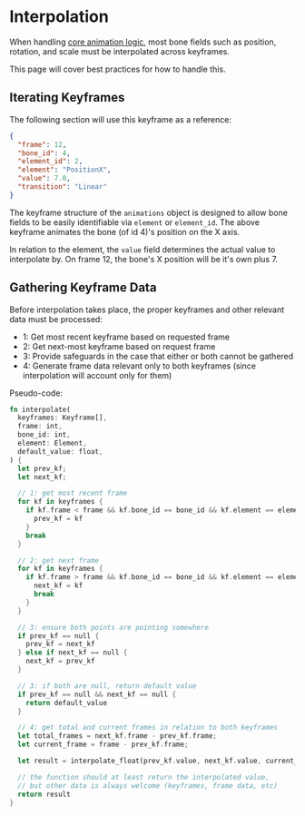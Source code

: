 # Interpolation

When handling [core animation logic](./core_anim_logic.md), most bone fields
such as position, rotation, and scale must be interpolated across keyframes.

This page will cover best practices for how to handle this.

## Iterating Keyframes

The following section will use this keyframe as a reference:

```json
{
  "frame": 12,
  "bone_id": 4,
  "element_id": 2,
  "element": "PositionX",
  "value": 7.0,
  "transition": "Linear"
}
```

The keyframe structure of the `animations` object is designed to allow bone
fields to be easily identifiable via `element` or `element_id`. The above
keyframe animates the bone (of id 4)'s position on the X axis.

In relation to the element, the `value` field determines the actual value to
interpolate by. On frame 12, the bone's X position will be it's own plus 7.

## Gathering Keyframe Data

Before interpolation takes place, the proper keyframes and other relevant data
must be processed:

- 1: Get most recent keyframe based on requested frame
- 2: Get next-most keyframe based on request frame
- 3: Provide safeguards in the case that either or both cannot be gathered
- 4: Generate frame data relevant only to both keyframes (since interpolation
  will account only for them)

Pseudo-code:

```rust
fn interpolate(
  keyframes: Keyframe[],
  frame: int,
  bone_id: int,
  element: Element,
  default_value: float,
) {
  let prev_kf;
  let next_kf;

  // 1: get most recent frame
  for kf in keyframes {
    if kf.frame < frame && kf.bone_id == bone_id && kf.element == element {
      prev_kf = kf
    }
    break
  }

  // 2: get next frame
  for kf in keyframes {
    if kf.frame > frame && kf.bone_id == bone_id && kf.element == element {
      next_kf = kf
      break
    }
  }

  // 3: ensure both points are pointing somewhere
  if prev_kf == null {
    prev_kf = next_kf
  } else if next_kf == null {
    next_kf = prev_kf
  }

  // 3: if both are null, return default value
  if prev_kf == null && next_kf == null {
    return default_value
  }

  // 4: get total and current frames in relation to both keyframes
  let total_frames = next_kf.frame - prev_kf.frame;
  let current_frame = frame - prev_kf.frame;

  let result = interpolate_float(prev_kf.value, next_kf.value, current_frame, total_frames);

  // the function should at least return the interpolated value,
  // but other data is always welcome (keyframes, frame data, etc)
  return result
}
```
